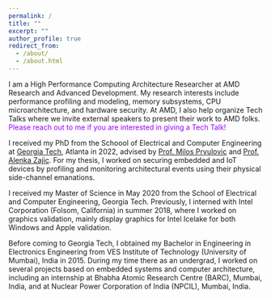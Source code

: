```yaml
---
permalink: /
title: ""
excerpt: ""
author_profile: true
redirect_from: 
  - /about/
  - /about.html
---
```


I am a High Performance Computing Architecture Researcher at AMD Research and Advanced Development. My research interests include performance profiling and modeling, memory subsystems, CPU microarchitecture, and hardware security. At AMD, I also help organize Tech Talks where we invite external speakers to present their work to AMD folks. <font color = "#9900FF">Please reach out to me if you are interested in giving a Tech Talk!</font>

I received my PhD from the Schoool of Electrical and Computer Engineering at [Georgia Tech](https://www.gatech.edu/), Atlanta in 2022, advised by [Prof. Milos Prvulovic](https://www.cc.gatech.edu/~milos/) and [Prof. Alenka Zajic](https://alenka.ece.gatech.edu/). For my thesis, I worked on securing embedded and IoT devices by profiling and monitoring architectural events using their physical side-channel emanations. 

I received my Master of Science in May 2020 from the School of Electrical and Computer Engineering, Georgia Tech. Previously, I interned with Intel Corporation (Folsom, California) in summer 2018, where I worked on graphics validation, mainly display graphics for Intel Icelake for both Windows and Apple validation. 

Before coming to Georgia Tech, I obtained my Bachelor in Engineering in Electronics Engineering from VES Institute of Technology (University of Mumbai), India in 2015. During my time there as an undergrad, I worked on several projects based on embedded systems and computer architecture, including an internship at Bhabha Atomic Research Centre (BARC), Mumbai, India, and at Nuclear Power Corporation of India (NPCIL), Mumbai, India.  

    
